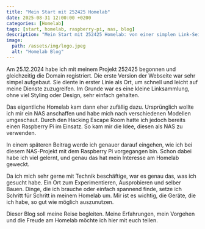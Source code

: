 ```yaml
---
title: "Mein Start mit 252425 Homelab"
date: 2025-08-31 12:00:00 +0200
categories: [Homelab]
tags: [start, homelab, raspberry-pi, nas, blog]
description: "Mein Start mit 252425 Homelab: von einer simplen Link-Seite zu ersten Projekten mit Raspberry Pi als NAS – und wohin die Reise hier im Blog geht."
image:
  path: /assets/img/logo.jpeg
  alt: "Homelab Blog"
---
```


Am 25.12.2024 habe ich mit meinem Projekt 252425 begonnen und gleichzeitig die Domain registriert. Die erste Version der Webseite war sehr simpel aufgebaut. Sie diente in erster Linie als Ort, um schnell und leicht auf meine Dienste zuzugreifen. Im Grunde war es eine kleine Linksammlung, ohne viel Styling oder Design, sehr einfach gehalten.  

Das eigentliche Homelab kam dann eher zufällig dazu. Ursprünglich wollte ich mir ein NAS anschaffen und habe mich nach verschiedenen Modellen umgeschaut. Durch den Hacking Escape Room hatte ich jedoch bereits einen Raspberry Pi im Einsatz. So kam mir die Idee, diesen als NAS zu verwenden.  

In einem späteren Beitrag werde ich genauer darauf eingehen, wie ich bei diesem NAS-Projekt mit dem Raspberry Pi vorgegangen bin. Schon dabei habe ich viel gelernt, und genau das hat mein Interesse am Homelab geweckt.  

Da ich mich sehr gerne mit Technik beschäftige, war es genau das, was ich gesucht habe. Ein Ort zum Experimentieren, Ausprobieren und selber Bauen. Dinge, die ich brauche oder einfach spannend finde, setze ich Schritt für Schritt in meinem Homelab um. Mir ist es wichtig, die Geräte, die ich habe, so gut wie möglich auszunutzen.  

Dieser Blog soll meine Reise begleiten. Meine Erfahrungen, mein Vorgehen und die Freude am Homelab möchte ich hier mit euch teilen.  

